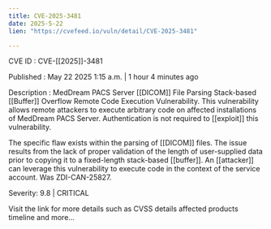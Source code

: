 ```yaml
---
title: CVE-2025-3481
date: 2025-5-22
lien: "https://cvefeed.io/vuln/detail/CVE-2025-3481"

---
```


CVE ID : CVE-[[2025]]-3481

Published :  May 22
2025
1:15 a.m. | 1 hour
4 minutes ago

Description : MedDream PACS Server [[DICOM]] File Parsing Stack-based [[Buffer]] Overflow Remote Code Execution Vulnerability. This vulnerability allows remote attackers to execute arbitrary code on affected installations of MedDream PACS Server. Authentication is not required to [[exploit]] this vulnerability.

The specific flaw exists within the parsing of [[DICOM]] files. The issue results from the lack of proper validation of the length of user-supplied data prior to copying it to a fixed-length stack-based [[buffer]]. An [[attacker]] can leverage this vulnerability to execute code in the context of the service account. Was ZDI-CAN-25827.

Severity: 9.8 | CRITICAL

Visit the link for more details
such as CVSS details
affected products
timeline
and more...
